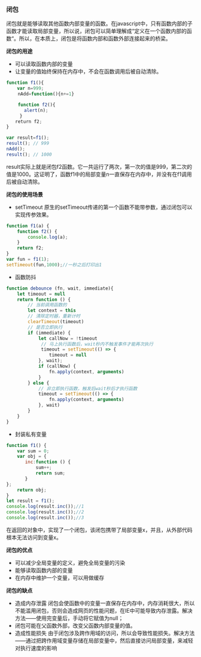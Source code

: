 ### 闭包
闭包就是能够读取其他函数内部变量的函数。在javascript中，只有函数内部的子函数才能读取局部变量，所以说，闭包可以简单理解成“定义在一个函数内部的函数“。所以，在本质上，闭包是将函数内部和函数外部连接起来的桥梁。

**闭包的用途**
* 可以读取函数内部的变量
* 让变量的值始终保持在内存中，不会在函数调用后被自动清除。

```js
function f1(){
    var n=999;
　　 nAdd=function(){n+=1}

　　 function f2(){
　　　　alert(n);
　　　}
　　return f2;
}

var result=f1();
result(); // 999
nAdd();
result(); // 1000
```
result实际上就是闭包f2函数。它一共运行了两次，第一次的值是999，第二次的值是1000。这证明了，函数f1中的局部变量n一直保存在内存中，并没有在f1调用后被自动清除。

**闭包的使用场景**
* setTimeout
原生的setTimeout传递的第一个函数不能带参数，通过闭包可以实现传参效果。

```js
function f1(a) {
    function f2() {
        console.log(a);
    }
    return f2;
}
var fun = f1(1);
setTimeout(fun,1000);//一秒之后打印出1
```

* 函数防抖

```js
function debounce (fn, wait, immediate){
    let timeout = null
    return function () {
        // 当前调用函数的
        let context = this
        // 清除定时器，重新计时
        clearTimeout(timeout)
        // 是否立即执行
        if (immediate) {
            let callNow = !timeout
             // 马上执行函数后，wait秒内不触发事件才能再次执行
             timeout = setTimeout(() => {
                timeout = null
            }, wait);
            if (callNow) {
                fn.apply(context, arguments)
            }
        } else {
            // 非立即执行函数，触发后wait秒后才执行函数
            timeout = setTimeout(() => {
                fn.apply(context, arguments)
            }, wait)
        }
    }
}
```

* 封装私有变量

```js
function f1() {
    var sum = 0;
    var obj = {
       inc:function () {
           sum++;
           return sum;
       }
};
    return obj;
}
let result = f1();
console.log(result.inc());//1
console.log(result.inc());//2
console.log(result.inc());//3
```
在返回的对象中，实现了一个闭包，该闭包携带了局部变量x，并且，从外部代码根本无法访问到变量x。

**闭包的优点**
* 可以减少全局变量的定义，避免全局变量的污染
* 能够读取函数内部的变量
* 在内存中维护一个变量，可以用做缓存

**闭包的缺点**
* 造成内存泄露
闭包会使函数中的变量一直保存在内存中，内存消耗很大，所以不能滥用闭包，否则会造成网页的性能问题，在IE中可能导致内存泄露。解决方法——使用完变量后，手动将它赋值为null；
* 闭包可能在父函数外部，改变父函数内部变量的值。
* 造成性能损失
由于闭包涉及跨作用域的访问，所以会导致性能损失。解决方法——通过把跨作用域变量存储在局部变量中，然后直接访问局部变量，来减轻对执行速度的影响
